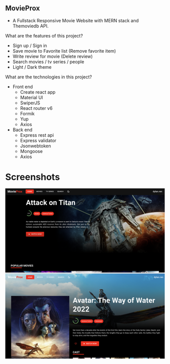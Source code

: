 ## MovieProx 
- A Fullstack Responsive Movie Website with MERN stack and Themoviedb API.

What are the features of this project?

- Sign up / Sign in
- Save movie to Favorite list (Remove favorite item)
- Write review for movie (Delete review)
- Search movies / tv series / people
- Light / Dark theme

What are the technologies in this project?

- Front end
    - Create react app
    - Material UI
    - SwiperJS
    - React router v6
    - Formik
    - Yup
    - Axios
- Back end
    - Express rest api
    - Express validator 
    - Jsonwebtoken
    - Mongoose
    - Axios

# Screenshots

![Home page](./MoviePro1.png)
![Watch Now](./MoviePro2.png)
